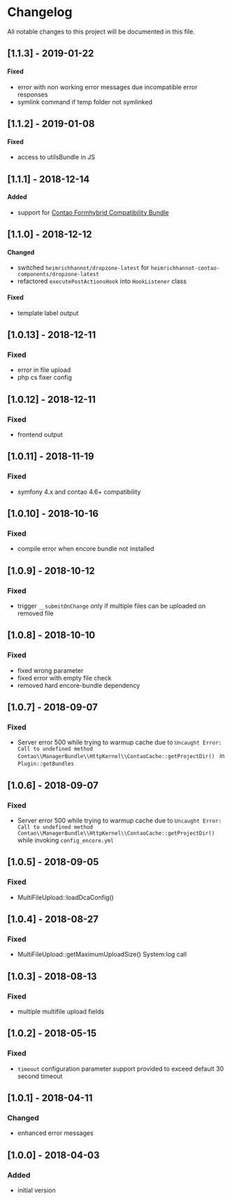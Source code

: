 # Changelog
All notable changes to this project will be documented in this file.

## [1.1.3] - 2019-01-22

#### Fixed
- error with non working error messages due incompatible error responses
- symlink command if temp folder not symlinked

## [1.1.2] - 2019-01-08

#### Fixed
- access to utilsBundle in JS

## [1.1.1] - 2018-12-14

#### Added 
- support for [Contao Formhybrid Compatibility Bundle](https://github.com/heimrichhannot/contao-formhybrid-compatibility-bundle)

## [1.1.0] - 2018-12-12

#### Changed
- switched `heimrichhannot/dropzone-latest` for `heimrichhannot-contao-components/dropzone-latest`
- refactored `executePostActionsHook` into `HookListener` class

#### Fixed
- template label output

## [1.0.13] - 2018-12-11

### Fixed
- error in file upload
- php cs fixer config

## [1.0.12] - 2018-12-11

### Fixed
- frontend output

## [1.0.11] - 2018-11-19

### Fixed
- symfony 4.x and contao 4.6+ compatibility

## [1.0.10] - 2018-10-16

### Fixed
- compile error when encore bundle not installed

## [1.0.9] - 2018-10-12

### Fixed
- trigger `__submitOnChange` only if multiple files can be uploaded on removed file 

## [1.0.8] - 2018-10-10

### Fixed
- fixed wrong parameter
- fixed error with empty file check
- removed hard encore-bundle dependency

## [1.0.7] - 2018-09-07

### Fixed

- Server error 500 while trying to warmup cache due to `Uncaught Error: Call to undefined method Contao\\ManagerBundle\\HttpKernel\\ContaoCache::getProjectDir() ` in `Plugin::getBundles`

## [1.0.6] - 2018-09-07

### Fixed

- Server error 500 while trying to warmup cache due to `Uncaught Error: Call to undefined method Contao\\ManagerBundle\\HttpKernel\\ContaoCache::getProjectDir() ` while invoking `config_encore.yml`

## [1.0.5] - 2018-09-05

### Fixed

- MultiFileUpload::loadDcaConfig()

## [1.0.4] - 2018-08-27

### Fixed

- MultiFileUpload::getMaximumUploadSize() System:log call

## [1.0.3] - 2018-08-13

### Fixed

- multiple multifile upload fields

## [1.0.2] - 2018-05-15

### Fixed

- `timeout` configuration parameter support provided to exceed default 30 second timeout

## [1.0.1] - 2018-04-11

### Changed
- enhanced error messages

## [1.0.0] - 2018-04-03

### Added
- initial version
